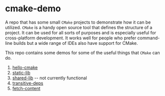 # cmake-demo

A repo that has some small `CMake` projects to demonstrate how it can be utilized.
`CMake` is a handy open source tool that defines the structure of a project.
It can be used for all sorts of purposes and is especially useful for cross-platform development.
It works well for people who prefer command-line builds but a wide range of IDEs also have support for CMake.

This repo contains some demos for some of the useful things that `CMake` can do.

1. [hello-cmake](./hello-cmake/)
1. [static-lib](./static-lib/)
1. [shared-lib](./shared-lib/) -- not currently functional
1. [transitive-deps](./transitve-deps/)
1. [fetch-content](./fetch-content/)